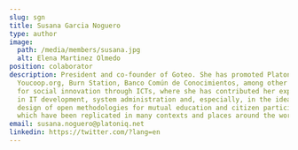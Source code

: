 ```yaml
---
slug: sgn
title: Susana Garcia Noguero
type: author
image:
  path: /media/members/susana.jpg
  alt: Elena Martinez Olmedo
position: colaborator
description: President and co-founder of Goteo. She has promoted Platoniq,
  Youcoop.org, Burn Station, Banco Común de Conocimientos, among other platforms
  for social innovation through ICTs, where she has contributed her experience
  in IT development, system administration and, especially, in the ideation and
  design of open methodologies for mutual education and citizen participation,
  which have been replicated in many contexts and places around the world.
email: susana.noguero@platoniq.net
linkedin: https://twitter.com/?lang=en
---
```

